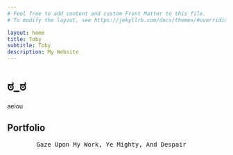 ```yaml
---
# Feel free to add content and custom Front Matter to this file.
# To modify the layout, see https://jekyllrb.com/docs/themes/#overriding-theme-defaults

layout: home
title: Toby
subtitle: Toby
description: My Website
---
```

# ಠ_ಠ

aeiou

## Portfolio
<pre>
        Gaze Upon My Work, Ye Mighty, And Despair
</pre>